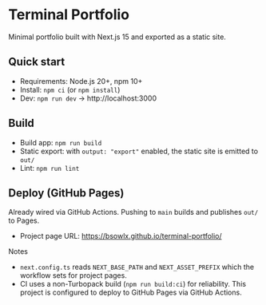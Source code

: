 # Terminal Portfolio

Minimal portfolio built with Next.js 15 and exported as a static site.

## Quick start

- Requirements: Node.js 20+, npm 10+
- Install: `npm ci` (or `npm install`)
- Dev: `npm run dev` → http://localhost:3000

## Build

- Build app: `npm run build`
- Static export: with `output: "export"` enabled, the static site is emitted to `out/`
- Lint: `npm run lint`

## Deploy (GitHub Pages)

Already wired via GitHub Actions. Pushing to `main` builds and publishes `out/` to Pages.

- Project page URL: https://bsowlx.github.io/terminal-portfolio/

Notes
- `next.config.ts` reads `NEXT_BASE_PATH` and `NEXT_ASSET_PREFIX` which the workflow sets for project pages.
- CI uses a non-Turbopack build (`npm run build:ci`) for reliability.
This project is configured to deploy to GitHub Pages via GitHub Actions.
